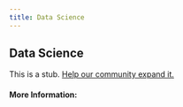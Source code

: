 ```yaml
---
title: Data Science
---
```


## Data Science

This is a stub. [Help our community expand it.](https://github.com/freeCodeCamp/guide-articles/tree/master/articles/Data-Science/index.md)

<!-- The article goes here, in GitHub-flavored Markdown. Feel free to add YouTube videos, images, and CodePen/JSBin embeds  -->

#### More Information:
<!-- Please add any articles you think might be helpful to read before writing the article -->



